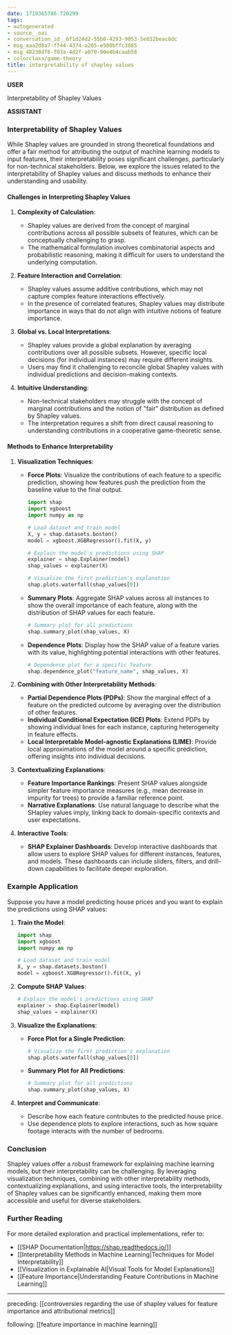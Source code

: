 ```yaml
---
date: 1719365786.720299
tags:
- autogenerated
- source__oai
- conversation_id__6f1d24d2-55b6-4293-9053-5e032beac8dc
- msg_aaa2d8a7-ff44-4374-a205-e500bffc3885
- msg_48238df6-f03a-4d2f-a070-90e4b4caab58
- colorclass/game-theory
title: interpretability of shapley values
---
```


**USER**

Interpretability of Shapley Values


**ASSISTANT**

### Interpretability of Shapley Values

While Shapley values are grounded in strong theoretical foundations and offer a fair method for attributing the output of machine learning models to input features, their interpretability poses significant challenges, particularly for non-technical stakeholders. Below, we explore the issues related to the interpretability of Shapley values and discuss methods to enhance their understanding and usability.

#### Challenges in Interpreting Shapley Values

1. **Complexity of Calculation**:
   - Shapley values are derived from the concept of marginal contributions across all possible subsets of features, which can be conceptually challenging to grasp.
   - The mathematical formulation involves combinatorial aspects and probabilistic reasoning, making it difficult for users to understand the underlying computation.

2. **Feature Interaction and Correlation**:
   - Shapley values assume additive contributions, which may not capture complex feature interactions effectively.
   - In the presence of correlated features, Shapley values may distribute importance in ways that do not align with intuitive notions of feature importance.

3. **Global vs. Local Interpretations**:
   - Shapley values provide a global explanation by averaging contributions over all possible subsets. However, specific local decisions (for individual instances) may require different insights.
   - Users may find it challenging to reconcile global Shapley values with individual predictions and decision-making contexts.

4. **Intuitive Understanding**:
   - Non-technical stakeholders may struggle with the concept of marginal contributions and the notion of "fair" distribution as defined by Shapley values.
   - The interpretation requires a shift from direct causal reasoning to understanding contributions in a cooperative game-theoretic sense.

#### Methods to Enhance Interpretability

1. **Visualization Techniques**:
   - **Force Plots**: Visualize the contributions of each feature to a specific prediction, showing how features push the prediction from the baseline value to the final output.
     ```python
     import shap
     import xgboost
     import numpy as np

     # Load dataset and train model
     X, y = shap.datasets.boston()
     model = xgboost.XGBRegressor().fit(X, y)

     # Explain the model's predictions using SHAP
     explainer = shap.Explainer(model)
     shap_values = explainer(X)

     # Visualize the first prediction's explanation
     shap.plots.waterfall(shap_values[0])
     ```
   - **Summary Plots**: Aggregate SHAP values across all instances to show the overall importance of each feature, along with the distribution of SHAP values for each feature.
     ```python
     # Summary plot for all predictions
     shap.summary_plot(shap_values, X)
     ```
   - **Dependence Plots**: Display how the SHAP value of a feature varies with its value, highlighting potential interactions with other features.
     ```python
     # Dependence plot for a specific feature
     shap.dependence_plot("feature_name", shap_values, X)
     ```

2. **Combining with Other Interpretability Methods**:
   - **Partial Dependence Plots (PDPs)**: Show the marginal effect of a feature on the predicted outcome by averaging over the distribution of other features.
   - **Individual Conditional Expectation (ICE) Plots**: Extend PDPs by showing individual lines for each instance, capturing heterogeneity in feature effects.
   - **Local Interpretable Model-agnostic Explanations (LIME)**: Provide local approximations of the model around a specific prediction, offering insights into individual decisions.

3. **Contextualizing Explanations**:
   - **Feature Importance Rankings**: Present SHAP values alongside simpler feature importance measures (e.g., mean decrease in impurity for trees) to provide a familiar reference point.
   - **Narrative Explanations**: Use natural language to describe what the SHapley values imply, linking back to domain-specific contexts and user expectations.

4. **Interactive Tools**:
   - **SHAP Explainer Dashboards**: Develop interactive dashboards that allow users to explore SHAP values for different instances, features, and models. These dashboards can include sliders, filters, and drill-down capabilities to facilitate deeper exploration.

### Example Application

Suppose you have a model predicting house prices and you want to explain the predictions using SHAP values:

1. **Train the Model**:
   ```python
   import shap
   import xgboost
   import numpy as np

   # Load dataset and train model
   X, y = shap.datasets.boston()
   model = xgboost.XGBRegressor().fit(X, y)
   ```

2. **Compute SHAP Values**:
   ```python
   # Explain the model's predictions using SHAP
   explainer = shap.Explainer(model)
   shap_values = explainer(X)
   ```

3. **Visualize the Explanations**:
   - **Force Plot for a Single Prediction**:
     ```python
     # Visualize the first prediction's explanation
     shap.plots.waterfall(shap_values[0])
     ```
   - **Summary Plot for All Predictions**:
     ```python
     # Summary plot for all predictions
     shap.summary_plot(shap_values, X)
     ```

4. **Interpret and Communicate**:
   - Describe how each feature contributes to the predicted house price.
   - Use dependence plots to explore interactions, such as how square footage interacts with the number of bedrooms.

### Conclusion

Shapley values offer a robust framework for explaining machine learning models, but their interpretability can be challenging. By leveraging visualization techniques, combining with other interpretability methods, contextualizing explanations, and using interactive tools, the interpretability of Shapley values can be significantly enhanced, making them more accessible and useful for diverse stakeholders.

### Further Reading

For more detailed exploration and practical implementations, refer to:
- [[SHAP Documentation|https://shap.readthedocs.io/]]
- [[Interpretability Methods in Machine Learning|Techniques for Model Interpretability]]
- [[Visualization in Explainable AI|Visual Tools for Model Explanations]]
- [[Feature Importance|Understanding Feature Contributions in Machine Learning]]


---

preceding: [[controversies regarding the use of shapley values for feature importance and attributional metrics]]  


following: [[feature importance in machine learning]]